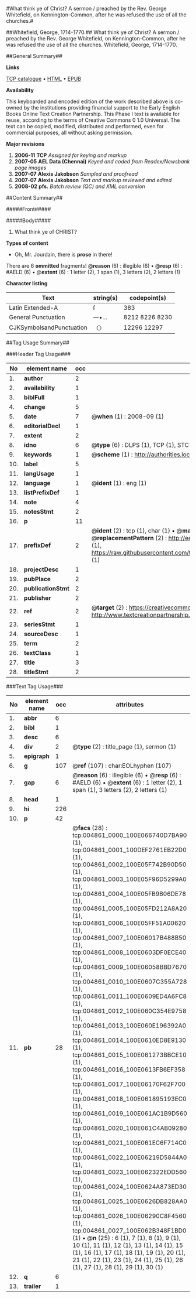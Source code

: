 #What think ye of Christ? A sermon / preached by the Rev. George Whitefield, on Kennington-Common, after he was refused the use of all the churches.#

##Whitefield, George, 1714-1770.##
What think ye of Christ? A sermon / preached by the Rev. George Whitefield, on Kennington-Common, after he was refused the use of all the churches.
Whitefield, George, 1714-1770.

##General Summary##

**Links**

[TCP catalogue](http://www.ota.ox.ac.uk/tcp/)  • 
[HTML](http://tei.it.ox.ac.uk/tcp/Texts-HTML/free/N03/N03943.html)  • 
[EPUB](http://tei.it.ox.ac.uk/tcp/Texts-EPUB/free/N03/N03943.epub)

**Availability**

This keyboarded and encoded edition of the
	       work described above is co-owned by the institutions
	       providing financial support to the Early English Books
	       Online Text Creation Partnership. This Phase I text is
	       available for reuse, according to the terms of Creative
	       Commons 0 1.0 Universal. The text can be copied,
	       modified, distributed and performed, even for
	       commercial purposes, all without asking permission.

**Major revisions**

1. __2006-11__ __TCP__ *Assigned for keying and markup*
1. __2007-05__ __AEL Data (Chennai)__ *Keyed and coded from Readex/Newsbank page images*
1. __2007-07__ __Alexis Jakobson__ *Sampled and proofread*
1. __2007-07__ __Alexis Jakobson__ *Text and markup reviewed and edited*
1. __2008-02__ __pfs.__ *Batch review (QC) and XML conversion*

##Content Summary##

#####Front#####

#####Body#####

1. What think ye of CHRIST?

**Types of content**

  * Oh, Mr. Jourdain, there is **prose** in there!

There are 6 **ommitted** fragments! 
 @__reason__ (6) : illegible (6)  •  @__resp__ (6) : #AELD (6)  •  @__extent__ (6) : 1 letter (2), 1 span (1), 3 letters (2), 2 letters (1)

**Character listing**


|Text|string(s)|codepoint(s)|
|---|---|---|
|Latin Extended-A|ſ|383|
|General Punctuation|—•…|8212 8226 8230|
|CJKSymbolsandPunctuation|〈〉|12296 12297|

##Tag Usage Summary##

###Header Tag Usage###

|No|element name|occ|attributes|
|---|---|---|---|
|1.|__author__|2||
|2.|__availability__|1||
|3.|__biblFull__|1||
|4.|__change__|5||
|5.|__date__|7| @__when__ (1) : 2008-09 (1)|
|6.|__editorialDecl__|1||
|7.|__extent__|2||
|8.|__idno__|6| @__type__ (6) : DLPS (1), TCP (1), STC (1), NOTIS (1), IMAGE-SET (1), EVANS-CITATION (1)|
|9.|__keywords__|1| @__scheme__ (1) : http://authorities.loc.gov/ (1)|
|10.|__label__|5||
|11.|__langUsage__|1||
|12.|__language__|1| @__ident__ (1) : eng (1)|
|13.|__listPrefixDef__|1||
|14.|__note__|4||
|15.|__notesStmt__|2||
|16.|__p__|11||
|17.|__prefixDef__|2| @__ident__ (2) : tcp (1), char (1)  •  @__matchPattern__ (2) : ([0-9\-]+):([0-9IVX]+) (1), (.+) (1)  •  @__replacementPattern__ (2) : http://eebo.chadwyck.com/downloadtiff?vid=$1&page=$2 (1), https://raw.githubusercontent.com/textcreationpartnership/Texts/master/tcpchars.xml#$1 (1)|
|18.|__projectDesc__|1||
|19.|__pubPlace__|2||
|20.|__publicationStmt__|2||
|21.|__publisher__|2||
|22.|__ref__|2| @__target__ (2) : https://creativecommons.org/publicdomain/zero/1.0/ (1), http://www.textcreationpartnership.org/docs/. (1)|
|23.|__seriesStmt__|1||
|24.|__sourceDesc__|1||
|25.|__term__|2||
|26.|__textClass__|1||
|27.|__title__|3||
|28.|__titleStmt__|2||


###Text Tag Usage###

|No|element name|occ|attributes|
|---|---|---|---|
|1.|__abbr__|6||
|2.|__bibl__|1||
|3.|__desc__|6||
|4.|__div__|2| @__type__ (2) : title_page (1), sermon (1)|
|5.|__epigraph__|1||
|6.|__g__|107| @__ref__ (107) : char:EOLhyphen (107)|
|7.|__gap__|6| @__reason__ (6) : illegible (6)  •  @__resp__ (6) : #AELD (6)  •  @__extent__ (6) : 1 letter (2), 1 span (1), 3 letters (2), 2 letters (1)|
|8.|__head__|1||
|9.|__hi__|226||
|10.|__p__|42||
|11.|__pb__|28| @__facs__ (28) : tcp:004861_0000_100E066740D7BA90 (1), tcp:004861_0001_100DEF2761EB22D0 (1), tcp:004861_0002_100E05F742B90D50 (1), tcp:004861_0003_100E05F96D5299A0 (1), tcp:004861_0004_100E05FB9B06DE78 (1), tcp:004861_0005_100E05FD212A8A20 (1), tcp:004861_0006_100E05FF51A00620 (1), tcp:004861_0007_100E06017B488B50 (1), tcp:004861_0008_100E0603DF0ECE40 (1), tcp:004861_0009_100E06058BBD7670 (1), tcp:004861_0010_100E0607C355A728 (1), tcp:004861_0011_100E0609ED4A6FC8 (1), tcp:004861_0012_100E060C354E9758 (1), tcp:004861_0013_100E060E196392A0 (1), tcp:004861_0014_100E0610ED8E9130 (1), tcp:004861_0015_100E061273BBCE10 (1), tcp:004861_0016_100E0613FB6EF358 (1), tcp:004861_0017_100E06170F62F700 (1), tcp:004861_0018_100E061895193EC0 (1), tcp:004861_0019_100E061AC1B9D560 (1), tcp:004861_0020_100E061C4AB09280 (1), tcp:004861_0021_100E061EC6F714C0 (1), tcp:004861_0022_100E06219D5844A0 (1), tcp:004861_0023_100E062322EDD560 (1), tcp:004861_0024_100E0624A873ED30 (1), tcp:004861_0025_100E0626DB828AA0 (1), tcp:004861_0026_100E06290C8F4560 (1), tcp:004861_0027_100E062B348F1BD0 (1)  •  @__n__ (25) : 6 (1), 7 (1), 8 (1), 9 (1), 10 (1), 11 (1), 12 (1), 13 (1), 14 (1), 15 (1), 16 (1), 17 (1), 18 (1), 19 (1), 20 (1), 21 (1), 22 (1), 23 (1), 24 (1), 25 (1), 26 (1), 27 (1), 28 (1), 29 (1), 30 (1)|
|12.|__q__|6||
|13.|__trailer__|1||
